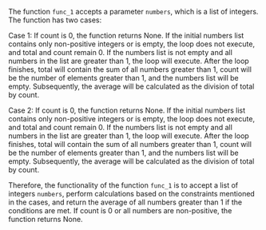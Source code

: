 The function `func_1` accepts a parameter `numbers`, which is a list of integers. The function has two cases:

Case 1: If count is 0, the function returns None. If the initial numbers list contains only non-positive integers or is empty, the loop does not execute, and total and count remain 0. If the numbers list is not empty and all numbers in the list are greater than 1, the loop will execute. After the loop finishes, total will contain the sum of all numbers greater than 1, count will be the number of elements greater than 1, and the numbers list will be empty. Subsequently, the average will be calculated as the division of total by count.

Case 2: If count is 0, the function returns None. If the initial numbers list contains only non-positive integers or is empty, the loop does not execute, and total and count remain 0. If the numbers list is not empty and all numbers in the list are greater than 1, the loop will execute. After the loop finishes, total will contain the sum of all numbers greater than 1, count will be the number of elements greater than 1, and the numbers list will be empty. Subsequently, the average will be calculated as the division of total by count.

Therefore, the functionality of the function `func_1` is to accept a list of integers `numbers`, perform calculations based on the constraints mentioned in the cases, and return the average of all numbers greater than 1 if the conditions are met. If count is 0 or all numbers are non-positive, the function returns None.